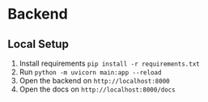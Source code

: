 # Backend

## Local Setup

1. Install requirements `pip install -r requirements.txt`
2. Run `python -m uvicorn main:app --reload`
3. Open the backend on `http://localhost:8000`
4. Open the docs on `http://localhost:8000/docs`
